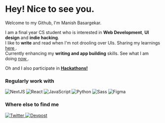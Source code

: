 
<h1> Hey! Nice to see you.</h1>

<p>Welcome to my Github, I'm Manish Basargekar.</p>
<p>I am a final year CS student who is interested in <b>Web Development</b>, <b>UI design</b> and <b>indie hacking</b>.<br>
  I like to <b>write</b> and read when I'm not drooling over UIs. Sharing my learnings <a href="https://mnsh.me/blog" target="_blank"> here </a>.<br> Currently enhancing my <b>writing and app building</b> skills. See what I am doing <a href="https://mnsh.me/now" target="_blank"> now </a>.
<p>Oh and I also participate in <a href="https://devpost.com/mnsh" target="_blank"> <b>Hackathons!</b> </a></p>


<h3>Regularly work with</h3>
<p>
  <img alt="NextJS" src="https://img.shields.io/badge/Next.js-000000.svg?style=for-the-badge&logo=nextdotjs&logoColor=white" />
    <img alt="React" src="https://img.shields.io/badge/React-61DAFB.svg?style=for-the-badge&logo=React&logoColor=black" />
    <img alt="JavaScript" src="https://img.shields.io/badge/JavaScript-F7DF1E.svg?style=for-the-badge&logo=JavaScript&logoColor=black" />
  <img alt="Python" src="https://img.shields.io/badge/Python-3776AB.svg?style=for-the-badge&logo=Python&logoColor=white" />
  <img alt="Sass" src="https://img.shields.io/badge/Sass-CC6699.svg?style=for-the-badge&logo=Sass&logoColor=white" />
   <img alt="Figma" src="https://img.shields.io/badge/Figma-F24E1E.svg?style=for-the-badge&logo=Figma&logoColor=white"/>

  

</p>


<h3>Where else to find me</h3>
<p>
<a href="https://twitter.com/oimanish" target="_blank">
<img alt="Twitter" src="https://img.shields.io/badge/twitter-%231DA1F2.svg?&style=for-the-badge&logo=twitter&logoColor=white" />
</a> 
<a href="https://devpost.com/mnsh" target="_blank"><img alt="Devpost" src="https://img.shields.io/badge/Devpost-003E54.svg?style=for-the-badge&logo=Devpost&logoColor=white" />
</a>
</p>
